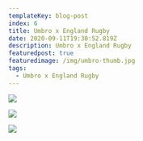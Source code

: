```yaml
---
templateKey: blog-post
index: 6
title: Umbro x England Rugby
date: 2020-09-11T19:30:52.819Z
description: Umbro x England Rugby
featuredpost: true
featuredimage: /img/umbro-thumb.jpg
tags:
  - Umbro x England Rugby
---
```

![](/img/wide-logo.jpg)

![](/img/umbro.jpg)

![](/img/eng-train.jpg)

